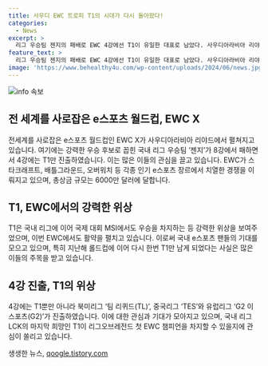 ```yaml
---
title: 사우디 EWC 트로피 T1의 시대가 다시 돌아왔다!
categories:
  - News
excerpt: >
  리그 우승팀 젠지의 패배로 EWC 4강에선 T1이 유일한 대표로 남았다. 사우디아라비아 리야드에서 펼쳐지는 EWC에는 T1과 북미, 중국, 유럽을 대표하는 강팀들이 참가하며, 국내 리그 LCK의 희망이 달린 T1의 우승 가능성에 관심이 쏠리고 있다. 또한, T1과 TL의 탑 라이너 간의 승부도 주목받고 있는데, TL의 임팩트와 T1의 제우스는 각각 SK텔레콤 T1에서 활약한 전설적인 선수들이기도 하다. EWC는 다음 달 25일까지 총상금 6000만 달러 규모로 열리며, e스포츠 산업을 도약시키고 성장을 촉진하는 역사적인 대회로 주목받고 있다.
feature_text: >
  리그 우승팀 젠지의 패배로 EWC 4강에선 T1이 유일한 대표로 남았다. 사우디아라비아 리야드에서 펼쳐지는 EWC에는 T1과 북미, 중국, 유럽을 대표하는 강팀들이 참가하며, 국내 리그 LCK의 희망이 달린 T1의 우승 가능성에 관심이 쏠리고 있다. 또한, T1과 TL의 탑 라이너 간의 승부도 주목받고 있는데, TL의 임팩트와 T1의 제우스는 각각 SK텔레콤 T1에서 활약한 전설적인 선수들이기도 하다. EWC는 다음 달 25일까지 총상금 6000만 달러 규모로 열리며, e스포츠 산업을 도약시키고 성장을 촉진하는 역사적인 대회로 주목받고 있다.
image: 'https://www.behealthy4u.com/wp-content/uploads/2024/06/news.jpg'
---
```


<p><img src="https://www.behealthy4u.com/wp-content/uploads/2024/06/news.jpg" alt="info 속보" /></p>

<h2 data-ke-size="size26">전 세계를 사로잡은 e스포츠 월드컵, EWC X</h2>

<p data-ke-size="size16">전세계를 사로잡은 e스포츠 월드컵인 EWC X가 사우디아라비아 리야드에서 펼쳐지고 있습니다. 여기에는 강력한 우승 후보로 꼽힌 국내 리그 우승팀 ‘젠지’가 8강에서 패하면서 4강에는 T1만 진출하였습니다. 이는 많은 이들의 관심을 끌고 있습니다. EWC가 스타크래프트, 배틀그라운드, 오버워치 등 각종 인기 e스포츠 장르에서 치열한 경쟁을 이뤄지고 있으며, 총상금 규모는 6000만 달러에 달합니다.</p>

<h2 data-ke-size="size26">T1, EWC에서의 강력한 위상</h2>

<p data-ke-size="size16">T1은 국내 리그에 이어 국제 대회 MSI에서도 우승을 차지하는 등 강력한 위상을 보여주었으며, 이번 EWC에서도 활약을 펼치고 있습니다. 이로써 국내 e스포츠 팬들의 기대를 모으고 있으며, 특히 지난해 롤드컵에 이어 다시 한번 T1만 남게 되었다는 사실은 많은 이들의 주목을 받고 있습니다.</p>

<h2 data-ke-size="size26">4강 진출, T1의 위상</h2>

<p data-ke-size="size16">4강에는 T1뿐만 아니라 북미리그 ‘팀 리퀴드(TL)’, 중국리그 ‘TES’와 유럽리그 ‘G2 이스포츠(G2)’가 진출하였습니다. 이에 대한 관심과 기대가 모아지고 있으며, 국내 리그 LCK의 마지막 희망인 T1이 리그오브레전드 첫 EWC 챔피언을 차지할 수 있을지에 관심이 쏠리고 있습니다.</p>
생생한 뉴스, <a href="https://qoogle.tistory.com" rel="dofollow">qoogle.tistory.com</a>


